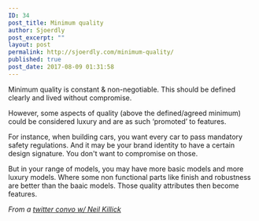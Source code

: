 ```yaml
---
ID: 34
post_title: Minimum quality
author: Sjoerdly
post_excerpt: ""
layout: post
permalink: http://sjoerdly.com/minimum-quality/
published: true
post_date: 2017-08-09 01:31:58
---
```

<p dir="auto">Minimum quality is constant &amp; non-negotiable. This should be defined clearly and lived without compromise.</p>
<p dir="ltr">However, some aspects of quality (above the defined/agreed minimum) could be considered luxury and are as such ‘promoted’ to features.

For instance, when building cars, you want every car to pass mandatory safety regulations. And it may be your brand identity to have a certain design signature. You don't want to compromise on those.

But in your range of models, you may have more basic models and more luxury models. Where some non functional parts like finish and robustness are better than the baaic models. Those quality attributes then become features.

<em>From a <a href=" https://twitter.com/sjoerdly/timelines/895064199084355586" target="_blank" rel="noopener">twitter convo w/ Neil Killick</a></em></p>